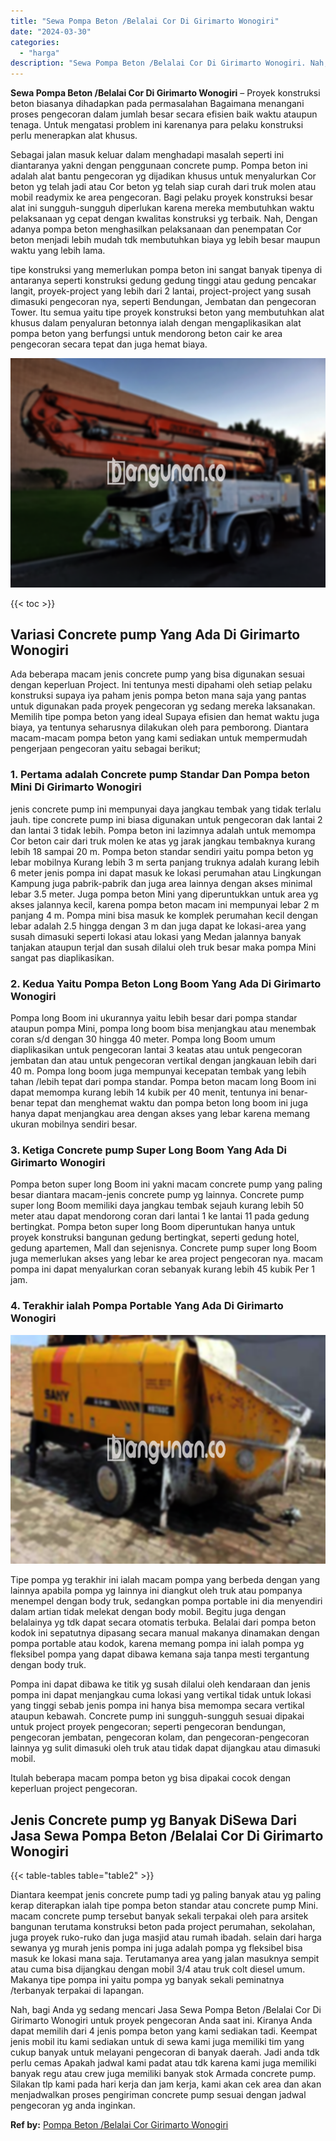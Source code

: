 ```yaml
---
title: "Sewa Pompa Beton /Belalai Cor Di Girimarto Wonogiri"
date: "2024-03-30"
categories: 
  - "harga"
description: "Sewa Pompa Beton /Belalai Cor Di Girimarto Wonogiri. Nah, bagi Anda yg sedang mencari Jasa Sewa Pompa Beton /Belalai Cor Di Girimarto Wonogiri untuk proyek p..."
---
```


**Sewa Pompa Beton /Belalai Cor Di Girimarto Wonogiri** – Proyek konstruksi beton biasanya dihadapkan pada permasalahan Bagaimana menangani proses pengecoran dalam jumlah besar secara efisien baik waktu ataupun tenaga. Untuk mengatasi problem ini karenanya para pelaku konstruksi perlu menerapkan alat khusus.

Sebagai jalan masuk keluar dalam menghadapi masalah seperti ini diantaranya yakni dengan penggunaan concrete pump. Pompa beton ini adalah alat bantu pengecoran yg dijadikan khusus untuk menyalurkan Cor beton yg telah jadi atau Cor beton yg telah siap curah dari truk molen atau mobil readymix ke area pengecoran. Bagi pelaku proyek konstruksi besar alat ini sungguh-sungguh diperlukan karena mereka membutuhkan waktu pelaksanaan yg cepat dengan kwalitas konstruksi yg terbaik. Nah, Dengan adanya pompa beton menghasilkan pelaksanaan dan penempatan Cor beton menjadi lebih mudah tdk membutuhkan biaya yg lebih besar maupun waktu yang lebih lama.

tipe konstruksi yang memerlukan pompa beton ini sangat banyak tipenya di antaranya seperti konstruksi gedung gedung tinggi atau gedung pencakar langit, proyek-project yang lebih dari 2 lantai, project-project yang susah dimasuki pengecoran nya, seperti Bendungan, Jembatan dan pengecoran Tower. Itu semua yaitu tipe proyek konstruksi beton yang membutuhkan alat khusus dalam penyaluran betonnya ialah dengan mengaplikasikan alat pompa beton yang berfungsi untuk mendorong beton cair ke area pengecoran secara tepat dan juga hemat biaya.

![Sewa Pompa Beton /Belalai Cor Di Girimarto Wonogiri](/images/sewa-concrete-pump-06.png)

{{< toc >}}

## Variasi Concrete pump Yang Ada Di Girimarto Wonogiri

Ada beberapa macam jenis concrete pump yang bisa digunakan sesuai dengan keperluan Project. Ini tentunya mesti dipahami oleh setiap pelaku konstruksi supaya iya paham jenis pompa beton mana saja yang pantas untuk digunakan pada proyek pengecoran yg sedang mereka laksanakan. Memilih tipe pompa beton yang ideal Supaya efisien dan hemat waktu juga biaya, ya tentunya seharusnya dilakukan oleh para pemborong. Diantara macam-macam pompa beton yang kami sediakan untuk mempermudah pengerjaan pengecoran yaitu sebagai berikut;

### 1\. Pertama adalah Concrete pump Standar Dan Pompa beton Mini Di Girimarto Wonogiri

jenis concrete pump ini mempunyai daya jangkau tembak yang tidak terlalu jauh. tipe concrete pump ini biasa digunakan untuk pengecoran dak lantai 2 dan lantai 3 tidak lebih. Pompa beton ini lazimnya adalah untuk memompa Cor beton cair dari truk molen ke atas yg jarak jangkau tembaknya kurang lebih 18 sampai 20 m. Pompa beton standar sendiri yaitu pompa beton yg lebar mobilnya Kurang lebih 3 m serta panjang truknya adalah kurang lebih 6 meter jenis pompa ini dapat masuk ke lokasi perumahan atau Lingkungan Kampung juga pabrik-pabrik dan juga area lainnya dengan akses minimal lebar 3.5 meter. Juga pompa beton Mini yang diperuntukkan untuk area yg akses jalannya kecil, karena pompa beton macam ini mempunyai lebar 2 m panjang 4 m. Pompa mini bisa masuk ke komplek perumahan kecil dengan lebar adalah 2.5 hingga dengan 3 m dan juga dapat ke lokasi-area yang susah dimasuki seperti lokasi atau lokasi yang Medan jalannya banyak tanjakan ataupun terjal dan susah dilalui oleh truk besar maka pompa Mini sangat pas diaplikasikan.

### 2\. Kedua Yaitu Pompa Beton Long Boom Yang Ada Di Girimarto Wonogiri

Pompa long Boom ini ukurannya yaitu lebih besar dari pompa standar ataupun pompa Mini, pompa long boom bisa menjangkau atau menembak coran s/d dengan 30 hingga 40 meter. Pompa long Boom umum diaplikasikan untuk pengecoran lantai 3 keatas atau untuk pengecoran jembatan dan atau untuk pengecoran vertikal dengan jangkauan lebih dari 40 m. Pompa long boom juga mempunyai kecepatan tembak yang lebih tahan /lebih tepat dari pompa standar. Pompa beton macam long Boom ini dapat memompa kurang lebih 14 kubik per 40 menit, tentunya ini benar-benar tepat dan menghemat waktu dan pompa beton long boom ini juga hanya dapat menjangkau area dengan akses yang lebar karena memang ukuran mobilnya sendiri besar.

### 3\. Ketiga Concrete pump Super Long Boom Yang Ada Di Girimarto Wonogiri

Pompa beton super long Boom ini yakni macam concrete pump yang paling besar diantara macam-jenis concrete pump yg lainnya. Concrete pump super long Boom memiliki daya jangkau tembak sejauh kurang lebih 50 meter atau dapat mendorong coran dari lantai 1 ke lantai 11 pada gedung bertingkat. Pompa beton super long Boom diperuntukan hanya untuk proyek konstruksi bangunan gedung bertingkat, seperti gedung hotel, gedung apartemen, Mall dan sejenisnya. Concrete pump super long Boom juga memerlukan akses yang lebar ke area project pengecoran nya. macam pompa ini dapat menyalurkan coran sebanyak kurang lebih 45 kubik Per 1 jam.

### 4\. Terakhir ialah Pompa Portable Yang Ada Di Girimarto Wonogiri

![Sewa Pompa Beton /Belalai Cor Di Girimarto Wonogiri](/images/sewa-concrete-pump-30.png)

Tipe pompa yg terakhir ini ialah macam pompa yang berbeda dengan yang lainnya apabila pompa yg lainnya ini diangkut oleh truk atau pompanya menempel dengan body truk, sedangkan pompa portable ini dia menyendiri dalam artian tidak melekat dengan body mobil. Begitu juga dengan belalainya yg tdk dapat secara otomatis terbuka. Belalai dari pompa beton kodok ini sepatutnya dipasang secara manual makanya dinamakan dengan pompa portable atau kodok, karena memang pompa ini ialah pompa yg fleksibel pompa yang dapat dibawa kemana saja tanpa mesti tergantung dengan body truk.

Pompa ini dapat dibawa ke titik yg susah dilalui oleh kendaraan dan jenis pompa ini dapat menjangkau cuma lokasi yang vertikal tidak untuk lokasi yang tinggi sebab jenis pompa ini hanya bisa memompa secara vertikal ataupun kebawah. Concrete pump ini sungguh-sungguh sesuai dipakai untuk project proyek pengecoran; seperti pengecoran bendungan, pengecoran jembatan, pengecoran kolam, dan pengecoran-pengecoran lainnya yg sulit dimasuki oleh truk atau tidak dapat dijangkau atau dimasuki mobil.

Itulah beberapa macam pompa beton yg bisa dipakai cocok dengan keperluan project pengecoran.

## Jenis Concrete pump yg Banyak DiSewa Dari Jasa Sewa Pompa Beton /Belalai Cor Di Girimarto Wonogiri

{{< table-tables table="table2" >}}

Diantara keempat jenis concrete pump tadi yg paling banyak atau yg paling kerap diterapkan ialah tipe pompa beton standar atau concrete pump Mini. macam concrete pump tersebut banyak sekali terpakai oleh para arsitek bangunan terutama konstruksi beton pada project perumahan, sekolahan, juga proyek ruko-ruko dan juga masjid atau rumah ibadah. selain dari harga sewanya yg murah jenis pompa ini juga adalah pompa yg fleksibel bisa masuk ke lokasi mana saja. Terutamanya area yang jalan masuknya sempit atau cuma bisa dijangkau dengan mobil 3/4 atau truk colt diesel umum. Makanya tipe pompa ini yaitu pompa yg banyak sekali peminatnya /terbanyak terpakai di lapangan.

Nah, bagi Anda yg sedang mencari Jasa Sewa Pompa Beton /Belalai Cor Di Girimarto Wonogiri untuk proyek pengecoran Anda saat ini. Kiranya Anda dapat memilih dari 4 jenis pompa beton yang kami sediakan tadi. Keempat jenis mobil itu kami sediakan untuk di sewa kami juga memiliki tim yang cukup banyak untuk melayani pengecoran di banyak daerah. Jadi anda tdk perlu cemas Apakah jadwal kami padat atau tdk karena kami juga memiliki banyak regu atau crew juga memiliki banyak stok Armada concrete pump. Silakan tlp kami pada hari kerja dan jam kerja, kami akan cek area dan akan menjadwalkan proses pengiriman concrete pump sesuai dengan jadwal pengecoran yg anda inginkan.

**Ref by:** [Pompa Beton /Belalai Cor Girimarto Wonogiri](https://id.wikipedia.org/wiki/Pompa)
